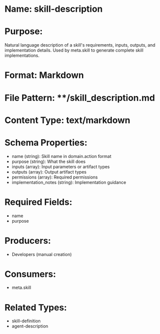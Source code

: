 # Name: skill-description

# Purpose:
Natural language description of a skill's requirements, inputs, outputs, and implementation details. Used by meta.skill to generate complete skill implementations.

# Format: Markdown

# File Pattern: **/skill_description.md

# Content Type: text/markdown

# Schema Properties:
- name (string): Skill name in domain.action format
- purpose (string): What the skill does
- inputs (array): Input parameters or artifact types
- outputs (array): Output artifact types
- permissions (array): Required permissions
- implementation_notes (string): Implementation guidance

# Required Fields:
- name
- purpose

# Producers:
- Developers (manual creation)

# Consumers:
- meta.skill

# Related Types:
- skill-definition
- agent-description
